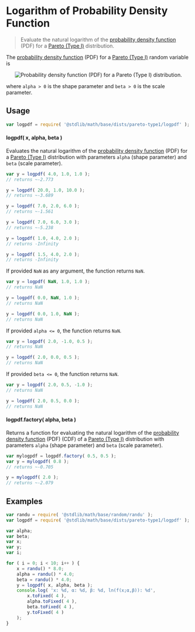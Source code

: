 # Logarithm of Probability Density Function

> Evaluate the natural logarithm of the [probability density function][pdf] (PDF) for a [Pareto (Type I)][pareto-distribution] distribution.

<section class="intro">

The [probability density function][pdf] (PDF) for a [Pareto (Type I)][pareto-distribution] random variable is

<!-- <equation class="equation" label="eq:pareto_type1_pdf" align="center" raw="f(x;\alpha,\beta) = \begin{cases} \frac{\alpha\,\beta^\alpha}{x^{\alpha+1}} & \text{ for }x\ge \beta \\ 0 & \text{otherwise} \end{cases}" alt="Probability density function (PDF) for a Pareto (Type I) distribution."> -->

<div class="equation" align="center" data-raw-text="f(x;\alpha,\beta) = \begin{cases} \frac{\alpha\,\beta^\alpha}{x^{\alpha+1}} &amp; \text{ for }x\ge \beta \\ 0 &amp; \text{otherwise} \end{cases}" data-equation="eq:pareto_type1_pdf">
    <img src="https://cdn.rawgit.com/stdlib-js/stdlib/6c7e930588674097b03b3201c5d368532bba6c67/lib/node_modules/@stdlib/math/base/dists/pareto-type1/logpdf/docs/img/equation_pareto_type1_pdf.svg" alt="Probability density function (PDF) for a Pareto (Type I) distribution.">
    <br>
</div>

<!-- </equation> -->

where `alpha > 0` is the shape parameter and `beta > 0` is the scale parameter.

</section>

<!-- /.intro -->

<section class="usage">

## Usage

```javascript
var logpdf = require( '@stdlib/math/base/dists/pareto-type1/logpdf' );
```

#### logpdf( x, alpha, beta )

Evaluates the natural logarithm of the [probability density function][pdf] (PDF) for a [Pareto (Type I)][pareto-distribution] distribution with parameters `alpha` (shape parameter) and `beta` (scale parameter).

```javascript
var y = logpdf( 4.0, 1.0, 1.0 );
// returns ~-2.773

y = logpdf( 20.0, 1.0, 10.0 );
// returns ~-3.689

y = logpdf( 7.0, 2.0, 6.0 );
// returns ~-1.561

y = logpdf( 7.0, 6.0, 3.0 );
// returns ~-5.238

y = logpdf( 1.0, 4.0, 2.0 );
// returns -Infinity

y = logpdf( 1.5, 4.0, 2.0 );
// returns -Infinity
```

If provided `NaN` as any argument, the function returns `NaN`.

```javascript
var y = logpdf( NaN, 1.0, 1.0 );
// returns NaN

y = logpdf( 0.0, NaN, 1.0 );
// returns NaN

y = logpdf( 0.0, 1.0, NaN );
// returns NaN
```

If provided `alpha <= 0`, the function returns `NaN`.

```javascript
var y = logpdf( 2.0, -1.0, 0.5 );
// returns NaN

y = logpdf( 2.0, 0.0, 0.5 );
// returns NaN
```

If provided `beta <= 0`, the function returns `NaN`.

```javascript
var y = logpdf( 2.0, 0.5, -1.0 );
// returns NaN

y = logpdf( 2.0, 0.5, 0.0 );
// returns NaN
```

#### logpdf.factory( alpha, beta )

Returns a function for evaluating the natural logarithm of the [probability density function][pdf] (PDF) (CDF) of a [Pareto (Type I)][pareto-distribution] distribution with parameters `alpha` (shape parameter) and `beta` (scale parameter).

```javascript
var mylogpdf = logpdf.factory( 0.5, 0.5 );
var y = mylogpdf( 0.8 );
// returns ~-0.705

y = mylogpdf( 2.0 );
// returns ~-2.079
```

</section>

<!-- /.usage -->

<section class="examples">

## Examples

```javascript
var randu = require( '@stdlib/math/base/random/randu' );
var logpdf = require( '@stdlib/math/base/dists/pareto-type1/logpdf' );

var alpha;
var beta;
var x;
var y;
var i;

for ( i = 0; i < 10; i++ ) {
    x = randu() * 8.0;
    alpha = randu() * 4.0;
    beta = randu() * 4.0;
    y = logpdf( x, alpha, beta );
    console.log( 'x: %d, α: %d, β: %d, ln(f(x;α,β)): %d',
        x.toFixed( 4 ),
        alpha.toFixed( 4 ),
        beta.toFixed( 4 ),
        y.toFixed( 4 )
    );
}
```

</section>

<!-- /.examples -->

<section class="links">

[pareto-distribution]: https://en.wikipedia.org/wiki/Pareto_distribution

[pdf]: https://en.wikipedia.org/wiki/Probability_density_function

</section>

<!-- /.links -->
